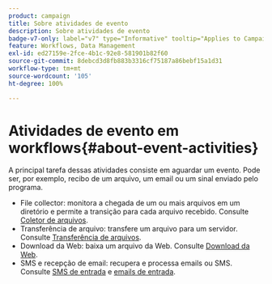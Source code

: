 ```yaml
---
product: campaign
title: Sobre atividades de evento
description: Sobre atividades de evento
badge-v7-only: label="v7" type="Informative" tooltip="Applies to Campaign Classic v7 only"
feature: Workflows, Data Management
exl-id: ed27159e-2fce-4b1c-92e8-581901b82f60
source-git-commit: 8debcd3d8fb883b3316cf75187a86bebf15a1d31
workflow-type: tm+mt
source-wordcount: '105'
ht-degree: 100%

---
```


# Atividades de evento em workflows{#about-event-activities}



A principal tarefa dessas atividades consiste em aguardar um evento. Pode ser, por exemplo, recibo de um arquivo, um email ou um sinal enviado pelo programa.

* File collector: monitora a chegada de um ou mais arquivos em um diretório e permite a transição para cada arquivo recebido. Consulte [Coletor de arquivos](file-collector.md).
* Transferência de arquivo: transfere um arquivo para um servidor. Consulte [Transferência de arquivos](file-transfer.md).
* Download da Web: baixa um arquivo da Web. Consulte [Download da Web](web-download.md).
* SMS e recepção de email: recupera e processa emails ou SMS. Consulte [SMS de entrada](inbound-sms.md) e [emails de entrada](inbound-emails.md).
